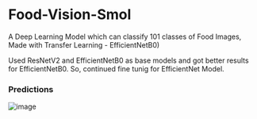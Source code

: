 # Food-Vision-Smol

A Deep Learning Model which can classify 101 classes of Food Images, Made with Transfer Learning - EfficientNetB0)

Used ResNetV2 and EfficientNetB0 as base models and got better results for EfficientNetB0. So, continued fine tunig for EfficientNet Model.

### Predictions
![image](https://user-images.githubusercontent.com/77894804/167086348-bfb4c1dc-603d-4b1c-892c-6d348f72e4ff.png)



